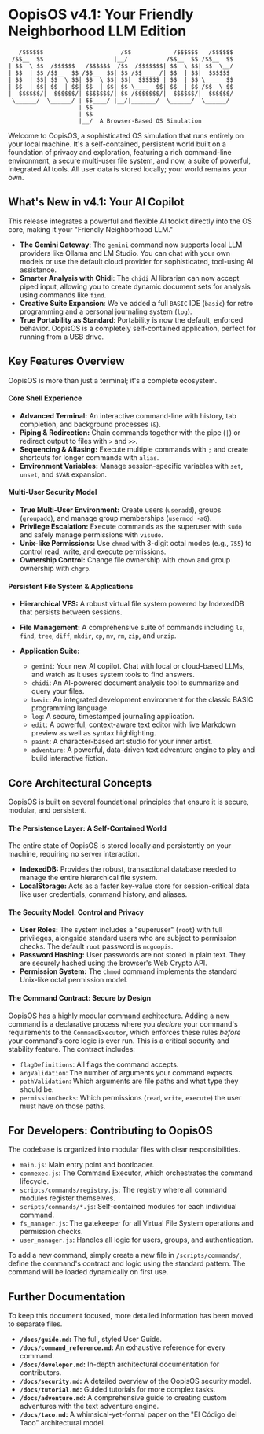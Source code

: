 # OopisOS v4.1: Your Friendly Neighborhood LLM Edition

```
   /$$$$$$                      /$$            /$$$$$$   /$$$$$$
 /$$__  $$                    |__/           /$$__  $$ /$$__  $$
| $$  \ $$  /$$$$$$   /$$$$$$  /$$  /$$$$$$$| $$  \ $$| $$  \__/
| $$  | $$ /$$__  $$ /$$__  $$| $$ /$$_____/| $$  | $$|  $$$$$$
| $$  | $$| $$  \ $$| $$  \ $$| $$|  $$$$$$ | $$  | $$ \____  $$
| $$  | $$| $$  | $$| $$  | $$| $$ \____  $$| $$  | $$ /$$  \ $$
|  $$$$$$/|  $$$$$$/| $$$$$$$/| $$ /$$$$$$$/|  $$$$$$/|  $$$$$$/
 \______/  \______/ | $$____/ |__/|_______/  \______/  \______/
                    | $$
                    | $$
                    |__/  A Browser-Based OS Simulation
```

Welcome to OopisOS, a sophisticated OS simulation that runs entirely on your local machine. It's a self-contained, persistent world built on a foundation of privacy and exploration, featuring a rich command-line environment, a secure multi-user file system, and now, a suite of powerful, integrated AI tools. All user data is stored locally; your world remains your own.

## What's New in v4.1: Your AI Copilot

This release integrates a powerful and flexible AI toolkit directly into the OS core, making it your "Friendly Neighborhood LLM."

- **The Gemini Gateway**: The `gemini` command now supports local LLM providers like Ollama and LM Studio. You can chat with your own models or use the default cloud provider for sophisticated, tool-using AI assistance.
- **Smarter Analysis with Chidi**: The `chidi` AI librarian can now accept piped input, allowing you to create dynamic document sets for analysis using commands like `find`.
- **Creative Suite Expansion**: We've added a full `BASIC` IDE (`basic`) for retro programming and a personal journaling system (`log`).
- **True Portability as Standard**: Portability is now the default, enforced behavior. OopisOS is a completely self-contained application, perfect for running from a USB drive.

## Key Features Overview

OopisOS is more than just a terminal; it's a complete ecosystem.

#### Core Shell Experience

- **Advanced Terminal:** An interactive command-line with history, tab completion, and background processes (`&`).
- **Piping & Redirection:** Chain commands together with the pipe (`|`) or redirect output to files with `>` and `>>`.
- **Sequencing & Aliasing:** Execute multiple commands with `;` and create shortcuts for longer commands with `alias`.
- **Environment Variables:** Manage session-specific variables with `set`, `unset`, and `$VAR` expansion.

#### Multi-User Security Model

- **True Multi-User Environment:** Create users (`useradd`), groups (`groupadd`), and manage group memberships (`usermod -aG`).
- **Privilege Escalation:** Execute commands as the superuser with `sudo` and safely manage permissions with `visudo`.
- **Unix-like Permissions:** Use `chmod` with 3-digit octal modes (e.g., `755`) to control read, write, and execute permissions.
- **Ownership Control:** Change file ownership with `chown` and group ownership with `chgrp`.

#### Persistent File System & Applications

- **Hierarchical VFS:** A robust virtual file system powered by IndexedDB that persists between sessions.
- **File Management:** A comprehensive suite of commands including `ls`, `find`, `tree`, `diff`, `mkdir`, `cp`, `mv`, `rm`, `zip`, and `unzip`.

- **Application Suite:**

  - `gemini`: Your new AI copilot. Chat with local or cloud-based LLMs, and watch as it uses system tools to find answers.
  - `chidi`: An AI-powered document analysis tool to summarize and query your files.
  - `basic`: An integrated development environment for the classic BASIC programming language.
  - `log`: A secure, timestamped journaling application.
  - `edit`: A powerful, context-aware text editor with live Markdown preview as well as syntax highlighting.
  - `paint`: A character-based art studio for your inner artist.
  - `adventure`: A powerful, data-driven text adventure engine to play and build interactive fiction.

## Core Architectural Concepts

OopisOS is built on several foundational principles that ensure it is secure, modular, and persistent.

#### The Persistence Layer: A Self-Contained World

The entire state of OopisOS is stored locally and persistently on your machine, requiring no server interaction.

- **IndexedDB:** Provides the robust, transactional database needed to manage the entire hierarchical file system.
- **LocalStorage:** Acts as a faster key-value store for session-critical data like user credentials, command history, and aliases.

#### The Security Model: Control and Privacy

- **User Roles:** The system includes a "superuser" (`root`) with full privileges, alongside standard users who are subject to permission checks. The default `root` password is `mcgoopis`.
- **Password Hashing:** User passwords are not stored in plain text. They are securely hashed using the browser's Web Crypto API.
- **Permission System:** The `chmod` command implements the standard Unix-like octal permission model.

#### The Command Contract: Secure by Design

OopisOS has a highly modular command architecture. Adding a new command is a declarative process where you _declare_ your command's requirements to the `CommandExecutor`, which enforces these rules _before_ your command's core logic is ever run. This is a critical security and stability feature. The contract includes:

- `flagDefinitions`: All flags the command accepts.
- `argValidation`: The number of arguments your command expects.
- `pathValidation`: Which arguments are file paths and what type they should be.
- `permissionChecks`: Which permissions (`read`, `write`, `execute`) the user must have on those paths.

## For Developers: Contributing to OopisOS

The codebase is organized into modular files with clear responsibilities.

- `main.js`: Main entry point and bootloader.
- `commexec.js`: The Command Executor, which orchestrates the command lifecycle.
- `scripts/commands/registry.js`: The registry where all command modules register themselves.
- `scripts/commands/*.js`: Self-contained modules for each individual command.
- `fs_manager.js`: The gatekeeper for all Virtual File System operations and permission checks.
- `user_manager.js`: Handles all logic for users, groups, and authentication.

To add a new command, simply create a new file in `/scripts/commands/`, define the command's contract and logic using the standard pattern. The command will be loaded dynamically on first use.

## Further Documentation

To keep this document focused, more detailed information has been moved to separate files.

- **`/docs/guide.md`:** The full, styled User Guide.
- **`/docs/command_reference.md`:** An exhaustive reference for every command.
- **`/docs/developer.md`:** In-depth architectural documentation for contributors.
- **`/docs/security.md`:** A detailed overview of the OopisOS security model.
- **`/docs/tutorial.md`:** Guided tutorials for more complex tasks.
- **`/docs/adventure.md`:** A comprehensive guide to creating custom adventures with the text adventure engine.
- **`/docs/taco.md`:** A whimsical-yet-formal paper on the "El Código del Taco" architectural model.